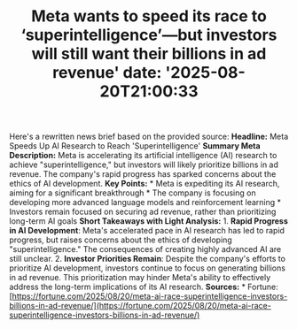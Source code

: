 ﻿---
title: "Meta wants to speed its race to ‘superintelligence’—but investors will still want their billions in ad revenue'
date: '2025-08-20T21:00:33"
category: "Markets"
summary: ""
slug: "meta wants to speed its race to superintelligencebut investo"
source_urls:
  - "https://fortune.com/2025/08/20/meta-ai-race-superintelligence-investors-billions-in-ad-revenue/"
seo:
  title: "Meta wants to speed its race to ‘superintelligence’—but investors will still want their billions in ad revenue | Hash n Hedge'
  description: '"
  keywords: ["news", "markets", "brief"]
---
Here's a rewritten news brief based on the provided source:  **Headline:** Meta Speeds Up AI Research to Reach 'Superintelligence'  **Summary Meta Description:** Meta is accelerating its artificial intelligence (AI) research to achieve "superintelligence," but investors will likely prioritize billions in ad revenue. The company's rapid progress has sparked concerns about the ethics of AI development.  **Key Points:**  * Meta is expediting its AI research, aiming for a significant breakthrough * The company is focusing on developing more advanced language models and reinforcement learning * Investors remain focused on securing ad revenue, rather than prioritizing long-term AI goals  **Short Takeaways with Light Analysis:**  1. **Rapid Progress in AI Development**: Meta's accelerated pace in AI research has led to rapid progress, but raises concerns about the ethics of developing "superintelligence." The consequences of creating highly advanced AI are still unclear. 2. **Investor Priorities Remain**: Despite the company's efforts to prioritize AI development, investors continue to focus on generating billions in ad revenue. This prioritization may hinder Meta's ability to effectively address the long-term implications of its AI research.  **Sources:**  * Fortune: [https://fortune.com/2025/08/20/meta-ai-race-superintelligence-investors-billions-in-ad-revenue/](https://fortune.com/2025/08/20/meta-ai-race-superintelligence-investors-billions-in-ad-revenue/) 
